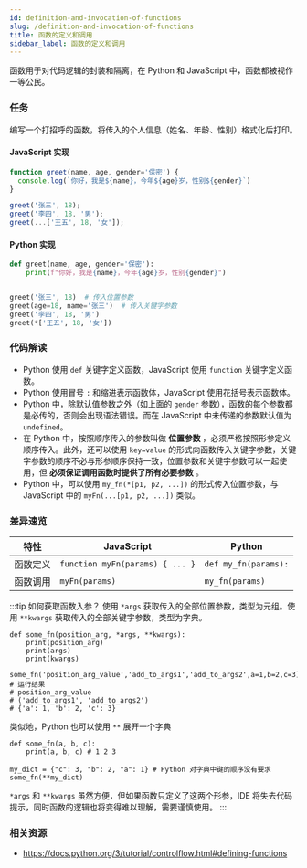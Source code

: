 ```yaml
---
id: definition-and-invocation-of-functions
slug: /definition-and-invocation-of-functions
title: 函数的定义和调用
sidebar_label: 函数的定义和调用
---
```


函数用于对代码逻辑的封装和隔离，在 Python 和 JavaScript 中，函数都被视作一等公民。

### 任务

编写一个打招呼的函数，将传入的个人信息（姓名、年龄、性别）格式化后打印。

#### JavaScript 实现
```javascript
function greet(name, age, gender='保密') {
  console.log(`你好，我是${name}，今年${age}岁，性别${gender}`)
}

greet('张三', 18);
greet('李四', 18, '男');
greet(...['王五', 18, '女']);
```

#### Python 实现
```python
def greet(name, age, gender='保密'):
    print(f"你好，我是{name}，今年{age}岁，性别{gender}")


greet('张三', 18)  # 传入位置参数
greet(age=18, name='张三')  # 传入关键字参数
greet('李四', 18, '男')
greet(*['王五', 18, '女'])

```

### 代码解读

- Python 使用 `def` 关键字定义函数，JavaScript 使用 `function` 关键字定义函数。
- Python 使用冒号 `:` 和缩进表示函数体，JavaScript 使用花括号表示函数体。
- Python 中，除默认值参数之外（如上面的 `gender` 参数），函数的每个参数都是必传的，否则会出现语法错误。而在 JavaScript 中未传递的参数默认值为 `undefined`。
- 在 Python 中，按照顺序传入的参数叫做 **位置参数** ，必须严格按照形参定义顺序传入。此外，还可以使用 `key=value` 的形式向函数传入关键字参数，关键字参数的顺序不必与形参顺序保持一致，位置参数和关键字参数可以一起使用，但 **必须保证调用函数时提供了所有必要参数** 。
- Python 中，可以使用 `my_fn(*[p1, p2, ...])` 的形式传入位置参数，与 JavaScript 中的 `myFn(...[p1, p2, ...])` 类似。

### 差异速览

| 特性 | JavaScript | Python |
|---------|------------|--------|
| 函数定义 | `function myFn(params) { ... }` | `def my_fn(params):` |
| 函数调用 | `myFn(params)` | `my_fn(params)` |

:::tip 如何获取函数入参？
使用 `*args` 获取传入的全部位置参数，类型为元组。使用 `**kwargs` 获取传入的全部关键字参数，类型为字典。
```
def some_fn(position_arg, *args, **kwargs):
    print(position_arg)
    print(args)
    print(kwargs)

some_fn('position_arg_value','add_to_args1','add_to_args2',a=1,b=2,c=3)
# 运行结果
# position_arg_value
# ('add_to_args1', 'add_to_args2')
# {'a': 1, 'b': 2, 'c': 3}
```
类似地，Python 也可以使用 `**` 展开一个字典

```
def some_fn(a, b, c):
    print(a, b, c) # 1 2 3

my_dict = {"c": 3, "b": 2, "a": 1} # Python 对字典中键的顺序没有要求
some_fn(**my_dict)

```


`*args` 和 `**kwargs` 虽然方便，但如果函数只定义了这两个形参，IDE 将失去代码提示，同时函数的逻辑也将变得难以理解，需要谨慎使用。
:::

### 相关资源

- https://docs.python.org/3/tutorial/controlflow.html#defining-functions
